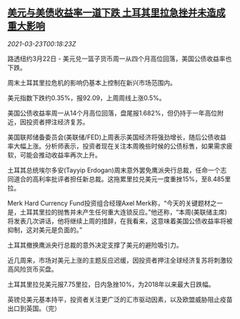 <!--1616459463000-->
[美元与美债收益率一道下跌 土耳其里拉急挫并未造成重大影响](https://cn.reuters.com/article/forex-close-0322-mon-idCNKBS2BF010)
------

<div><i>2021-03-23T00:18:23Z</i></div><p>路透纽约3月22日 - 美元兑一篮子货币周一从四个月高位回落，美国公债收益率也下跌。</p><p>周末土耳其里拉危机的影响仍基本上控制在新兴市场范围内。</p><p>美元指数下跌约0.35%，报92.09，上周周线上涨0.5%。</p><p>美国公债收益率周一从14个月高位回落，盘尾报1.682%，但仍持于一年高位附近，因投资者押注经济复苏。</p><p>美国联邦储备委员会(美联储/FED)上周表示美国经济将强劲增长，随后公债收益率大幅上涨。分析师表示，投资者现在关注本周晚些时候的公债标售，如果需求疲软，可能会推动收益率再次上升。</p><p>土耳其总统埃尔多安(Tayyip Erdogan)周末意外罢免鹰派央行总裁，任命一个志同道合的高利率批评者担任新总裁。这拖累里拉兑美元一度重挫15%，至8.485里拉。</p><p>Merk Hard Currency Fund投资组合经理Axel Merk称，“今天的关键题材之一是，土耳其里拉的抛售并未产生任何重大连锁反应。”他还称，“本周(美联储主席)将发表几次讲话，他将继续上周的措辞，在我看来，这意味着美国公债收益率将被抑制，这对美元是负面的。”</p><p>土耳其撤换鹰派央行总裁的意外决定支撑了美元的避险吸引力。</p><p>近几周来，市场对美元上涨的主题反应迟缓，因投资者押注全球经济复苏将刺激较高风险货币买盘。</p><p>土耳其里拉兑美元报7.75里拉，日内急挫10%，为2018年以来最大日跌幅。</p><p>英镑兑美元基本持平，投资者关注更广泛的汇市驱动因素，以及欧盟威胁阻止疫苗出口到英国。（完）</p>
